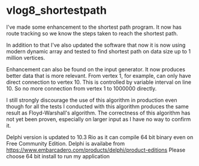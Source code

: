 # vlog8_shortestpath
I've made some enhancement to the shortest path program.  It now has route tracking so we know the steps taken to reach the shortest path.

In addition to that I've also updated the software that now it is now using modern dynamic array and tested to find shortest path on data size up to 1 million vertices.

Enhancement can also be found on the input generator. It now produces better data that is more relevant.  From vertex 1, for example, can only have direct connection to vertex 10.  This is controlled by variable interval on line 10.  So no more connection from vertex 1 to 1000000 directly.

I still strongly discourage the use of this algorithm in production even though for all the tests I conducted with this algorithm produces the same result as Floyd-Warshall's algorithm.  The correctness of this algorithm has not yet been proven, especially on larger input as I have no way to confirm it.

Delphi version is updated to 10.3 Rio as it can compile 64 bit binary even on Free Community Edition.
Delphi is availabe from https://www.embarcadero.com/products/delphi/product-editions
Please choose 64 bit install to run my application
